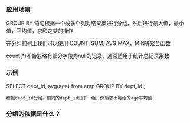 
### 应用场景

GROUP BY 语句根据一个或多个列对结果集进行分组，然后进行最大值，最小值，平均值，求和之类的操作

在分组的列上我们可以使用 COUNT, SUM, AVG,MAX，MIN等聚合函数。

count(*)不会忽略有部分字段为null的记录，通常适用于统计总记录条数

### 示例

SELECT dept_id, avg(age) from emp GROUP BY dept_id ;

    根据dept_id分组，相同的dept_id归于一组，然后求出每组的age平均值

### 分组的依据是什么？





